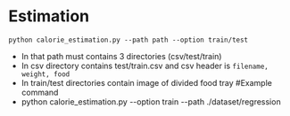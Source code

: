 # Estimation
```python calorie_estimation.py --path path --option train/test```
- In that path must contains 3 directories (csv/test/train)
- In csv directory contains test/train.csv and csv header is ```filename, weight, food```
- In train/test directories contain image of divided food tray
#Example command
- python calorie_estimation.py --option train --path ./dataset/regression
